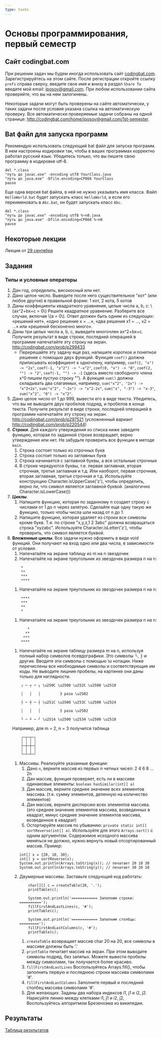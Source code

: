 ```yaml
---
type: tasks
---
```

# Основы программирования, первый семестр

## Сайт codingbat.com
При решении задач мы будем иногда использовать сайт [codingbat.com](http://codingbat.com). Зарегистрируйтесь на этом сайте.
После регистрации откройте ссылку `prefs` справа сверху, введите свое имя и внизу в раздел `Share To`
введите мой email: [iposov@gmail.com](mailto:iposov@gmail.com).
При любом использовании сайта проверяйте, что вы на нем залогинены.

Некоторые задачи могут быть проверены на сайте автоматически, у таких задачи после условия указана ссылка на автоматическую проверку.
Все автоматически проверяемые задачи собраны на одной странице: http://codingbat.com/home/iposov@gmail.com/1st-semester.


## Bat файл для запуска программ
Рекомендую использовать следующий bat файл для запуска программ. В нем настроены кодировки так, чтобы в ваших программах
корректно работал русский язык. Убедитесь только, что вы пишете свою программу в кодировке utf-8.

    del *.class
    "путь до javac.exe" -encoding utf8 YourClass.java
    "путь до java.exe" -Dfile.encoding=CP866 YourClass
    pause

Еще одна версия bat файла, в ней не нужно указывать имя класса. Файл `HelloWorld.bat` будет запускать класс `HelloWorld`,
а если его переименовать в `Abc.bat`, он будет запускать класс `Abc`.

    del *.class
    "путь до javac.exe" -encoding utf8 %~n0.java
    "путь до java.exe" -Dfile.encoding=CP866 %~n0
    pause

## Некоторые лекции

Лекция от [29 сентября](programming-basics/null-cycle-array.md)

## Задания
### Типы и условные операторы
1. Дан год, определить, високосный или нет.
1. Дано целое число. Выведите после него существительное "кот" (или любое другое) в правильной форме: 1 кот, 2 кота, 5 котов
1. Даны коэффициенты квадратного уравнения, целые числа a, b, c: \\(ax^2+bx+c = 0\\) Решите квадратное уравнение.
Разберите все случаи, включая \\(a = 0\\). Ответ должен быть одним из следующих: «решений нет», «одно решение x = ...»,
«два решения x1 = ..., x2 = ...» или «решений бесконечно много».
1. Даны три целых числа a, b, с, выведите многочлен ax^2+bx+с. Получите результат в виде строки,
последней операцией в программе напечатайте эту строку на экран. http://codingbat.com/prob/p299433
    * Перерешайте эту задачу еще раз, напишите короткое и понятное решение с помощью двух функций.
    Функция `coef()` должна приписывать коэффициент к одночлену, например, `coef(2, "x") -> "2x"`,
    `coef(-1, "x^2") -> "-x^2"`,
    `coef(0, "x") -> "0"`,
    `coef(2, "") -> "2"`,
    `coef(-1, "") -> -1` (здесь вместо свободного члена x^0 пишем пустую строку "").
    А функция `sum()` должна складывать два слагаемых, например,
    `sum("x^2", "2x") -> "x^2+2x"`, `sum("x^2", "-2x") -> "x^2-2x"`, `sum("x", "-3") -> "x-3"`, `sum("x^2", "0") -> "x^2"`.
1. Дано целое число от 1 до 999, вывести его в виде текста. Убедитесь, что вы не выводите двух пробелов подряд,
и пробелов в конце текста. Получите результат в виде строки, последней операцией в программе напечатайте эту строку на экран.
http://codingbat.com/prob/p297521 (усложненный вариант http://codingbat.com/prob/p220544)
1. ___Строки___. Для каждого утверждения из списка ниже заведите функцию, которая по заданной строке возвращает, верно утверждение или нет. Не забудьте проверить все функции в методе `main`.
    1. Строка состоит только из строчных букв
    1. Строка состоит только из заглавных букв
    1. Строка начинается с заглавной буквы, а все остальные строчные
    1. В строке чередуются буквы, т.е. первая заглавная, вторая строчная, третья заглавная и т.д. Или наоборот, первая строчная, вторая заглавная, третья строчная и т.д. Используйте конструкцию Character.isUpperCase('z'), чтобы определить, верно ли, что символ является заглавной буквой. (аналогично Character.isLowerCase())
1. ___Циклы___.
    1. Напишите функцию, которая по заданному n создает строку с числами от 1 до n через запятую. Сделайте еще одну такую же функцию, только чтобы числа шли назад от n до 1.
    1. Напишите функцию, которая удаляет из строки все символы кроме букв. Т.е. по строке "x,y,z,1 2 3abc" должна возвращаться строка "xyzabc". Используйте Character.isLetter('z'), чтобы проверить, что символ является буквой.
1. __Вложенные циклы__.
    Все задачи нужно оформить в виде void функций. Они получают на вход одно или два числа, в зависимости от условия.
    1. Напечатайте на экране таблицу из m на n звездочек
    1. Напечатайте на экране треугольник из звездочек размера n на n:
    ```
        *
        **
        ***
        ****
    ```
    1. Напечатайте на экране треугольник из звездочек размера n на n:
    ```
        ****
        ***
        **
        *
    ```
    1. Напечатайте на экране треугольник из звездочек размера n на n:
    ```
           *
          **
         ***
        ****
    ```
    1.  Напечатайте на экране таблицу размера m на n, используя полный набор символов псевдографики. Это символы └, ├ и другие. Вводите эти символы с помощью \u нотации. Ниже перечислены все необходимые символы и соответствующие им коды. Не выводите лишние пробелы, на картинке они даны только для наглядности.
    ```
        ┌ ─ ┬ ─ ┐ \u250C \u2500 \u252C \u2500 \u2510

        │   │   │         3 раза \u2502

        ├ ─ ┼ ─ ┤ \u251C \u2500 \u253C \u2500 \u2524

        │   │   │         3 раза \u2502

        └ ─ ┴ ─ ┘ \u2514 \u2500 \u2534 \u2500 \u2518
    ```
    Например, для m = 2, n = 3 получится таблица
    ```
        ┌─┬─┬─┐
        │ │ │ │
        ├─┼─┼─┤
        │ │ │ │
        └─┴─┴─┘
    ```
    1. Массивы. Реализуйте указанные функции:
        1. Дано `n`, верните массив из первых n четных чисел: 2 4 6 8 ... 2n
        1. Дан массив, функция проверяет, есть ли в массиве одинаковые элементы: `boolean hasSimilar(int[] a)`
        1. Дан массив, верните среднее значение всех элементов массива. (т.е. сумму элементов, деленную на количество элементов)
        1. Дан массив, верните дисперсию всех элементов массива. (это среднее значение элементов массива, возведенных в квадрат, минус среднее значение элементов массива, возведенное в квадрат)
        1. Остортируйте массив по убыванию: `private static int[] sortReverse(int[] a)`. Используйте для этого `Arrays.sort()` с одним аргументом. Содержимое исходного массива меняться не должно, нужно вернуть новый отсортированный массив. Пример:
        ```
        int[] x = {20, 10, 30};
        int[] y = sortReverse(x);
        System.out.println(Arrays.toString(x)); // печатает 20 10 30
        System.out.println(Arrays.toString(y)); // печатает 30 20 10
        ```
    1. Двумерные массивы. Заставьте следующий код работать:
        ```
            char[][] c = createTable(20, '.');
            printTable(c);
            
            System.out.println('============ Заполним строки: ==========');
            fillFirstAndLastLines(c, '#');
            printTable(c);
            
            System.out.println('============ Заполним столбцы: =========');
            fillFirstAndLastColumns(c, '#');
            printTable(c);
        ```
        1. `createTable` возвращает массив char 20 на 20, все символы в массиве должны быть '.'
        1. `printTable` печатает массив на экран. При этом выводите символы подряд, без запятых. Можете вывести пробелы между символами, так получается более красиво.
        1. `fillFirstAndLastLines` Воспользуйтесь Arrays.fill(), чтобы заполнить первую и последнюю строки массива символами '#'.
        1. `fillFirstAndLastColumns` Заполните первый и последний столбец массива символами '#'.
        1. Для желающих. Заданы два набора индексов i1, j1 и i2, j2. Нарисуйте линию между клетками i1, j1 и i2, j2, Воспользуйтесь алгоритмом Брезенхэма из википедии.
        
## Результаты

[Таблица результатов](https://docs.google.com/spreadsheets/d/1Ax4SXSHXWT-gvpYOV8-KPGSFvHnSx7h7tIqfrpi5lKE/edit?usp=sharing)
